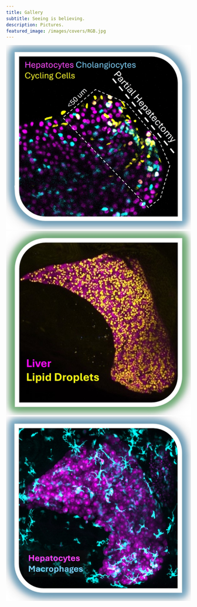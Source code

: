 ```yaml
---
title: Gallery
subtitle: Seeing is believing.
description: Pictures.
featured_image: /images/covers/RGB.jpg
---
```


<div class="gallery" data-columns="2">
    <img src="/images/gallery/LiverPHx.jpg">
    <img src="/images/gallery/Steatosis.jpg"> 
    <img src="/images/gallery/Inflammation.jpg">
</div>